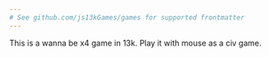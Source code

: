 ```yaml
---
# See github.com/js13kGames/games for supported frontmatter
---
```

This is a wanna be x4 game in 13k.
Play it with mouse as a civ game.